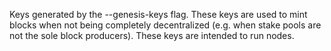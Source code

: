 Keys generated by the --genesis-keys flag. These keys are used to mint blocks when not being completely decentralized
(e.g. when stake pools are not the sole block producers). These keys are intended to run nodes.